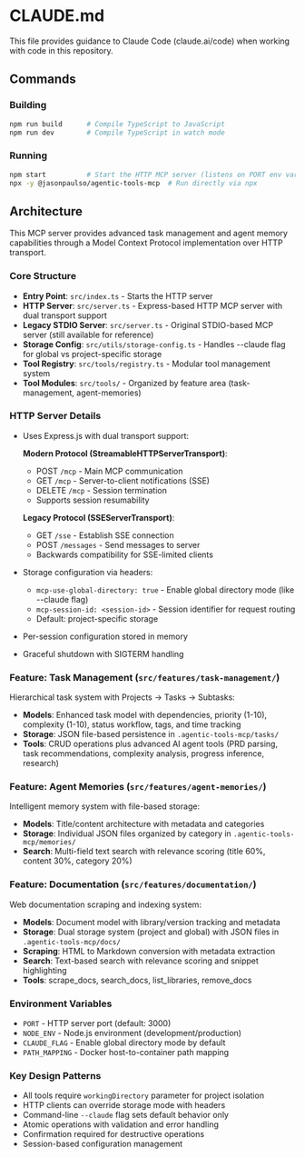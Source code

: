 # CLAUDE.md

This file provides guidance to Claude Code (claude.ai/code) when working with code in this repository.

## Commands

### Building
```bash
npm run build      # Compile TypeScript to JavaScript
npm run dev        # Compile TypeScript in watch mode
```

### Running
```bash
npm start          # Start the HTTP MCP server (listens on PORT env var, default: 3000)
npx -y @jasonpaulso/agentic-tools-mcp  # Run directly via npx
```

## Architecture

This MCP server provides advanced task management and agent memory capabilities through a Model Context Protocol implementation over HTTP transport.

### Core Structure
- **Entry Point**: `src/index.ts` - Starts the HTTP server
- **HTTP Server**: `src/server.ts` - Express-based HTTP MCP server with dual transport support
- **Legacy STDIO Server**: `src/server.ts` - Original STDIO-based MCP server (still available for reference)
- **Storage Config**: `src/utils/storage-config.ts` - Handles --claude flag for global vs project-specific storage
- **Tool Registry**: `src/tools/registry.ts` - Modular tool management system
- **Tool Modules**: `src/tools/` - Organized by feature area (task-management, agent-memories)

### HTTP Server Details
- Uses Express.js with dual transport support:
  
  **Modern Protocol (StreamableHTTPServerTransport)**:
  - POST `/mcp` - Main MCP communication
  - GET `/mcp` - Server-to-client notifications (SSE)
  - DELETE `/mcp` - Session termination
  - Supports session resumability
  
  **Legacy Protocol (SSEServerTransport)**:
  - GET `/sse` - Establish SSE connection
  - POST `/messages` - Send messages to server
  - Backwards compatibility for SSE-limited clients
  
- Storage configuration via headers:
  - `mcp-use-global-directory: true` - Enable global directory mode (like --claude flag)
  - `mcp-session-id: <session-id>` - Session identifier for request routing
  - Default: project-specific storage
- Per-session configuration stored in memory
- Graceful shutdown with SIGTERM handling

### Feature: Task Management (`src/features/task-management/`)
Hierarchical task system with Projects → Tasks → Subtasks:
- **Models**: Enhanced task model with dependencies, priority (1-10), complexity (1-10), status workflow, tags, and time tracking
- **Storage**: JSON file-based persistence in `.agentic-tools-mcp/tasks/`
- **Tools**: CRUD operations plus advanced AI agent tools (PRD parsing, task recommendations, complexity analysis, progress inference, research)

### Feature: Agent Memories (`src/features/agent-memories/`)
Intelligent memory system with file-based storage:
- **Models**: Title/content architecture with metadata and categories
- **Storage**: Individual JSON files organized by category in `.agentic-tools-mcp/memories/`
- **Search**: Multi-field text search with relevance scoring (title 60%, content 30%, category 20%)

### Feature: Documentation (`src/features/documentation/`)
Web documentation scraping and indexing system:
- **Models**: Document model with library/version tracking and metadata
- **Storage**: Dual storage system (project and global) with JSON files in `.agentic-tools-mcp/docs/`
- **Scraping**: HTML to Markdown conversion with metadata extraction
- **Search**: Text-based search with relevance scoring and snippet highlighting
- **Tools**: scrape_docs, search_docs, list_libraries, remove_docs

### Environment Variables
- `PORT` - HTTP server port (default: 3000)
- `NODE_ENV` - Node.js environment (development/production)
- `CLAUDE_FLAG` - Enable global directory mode by default
- `PATH_MAPPING` - Docker host-to-container path mapping

### Key Design Patterns
- All tools require `workingDirectory` parameter for project isolation
- HTTP clients can override storage mode with headers
- Command-line `--claude` flag sets default behavior only
- Atomic operations with validation and error handling
- Confirmation required for destructive operations
- Session-based configuration management